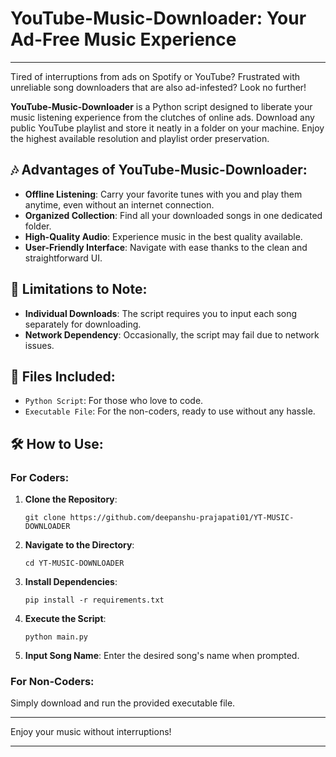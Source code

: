 
# YouTube-Music-Downloader: Your Ad-Free Music Experience

---

Tired of interruptions from ads on Spotify or YouTube? Frustrated with unreliable song downloaders that are also ad-infested? Look no further!

**YouTube-Music-Downloader** is a Python script designed to liberate your music listening experience from the clutches of online ads. Download any public YouTube playlist and store it neatly in a folder on your machine. Enjoy the highest available resolution and playlist order preservation.

## 🎶 Advantages of YouTube-Music-Downloader:

- **Offline Listening**: Carry your favorite tunes with you and play them anytime, even without an internet connection.
- **Organized Collection**: Find all your downloaded songs in one dedicated folder.
- **High-Quality Audio**: Experience music in the best quality available.
- **User-Friendly Interface**: Navigate with ease thanks to the clean and straightforward UI.

## 🚫 Limitations to Note:

- **Individual Downloads**: The script requires you to input each song separately for downloading.
- **Network Dependency**: Occasionally, the script may fail due to network issues.

## 📁 Files Included:

- `Python Script`: For those who love to code.
- `Executable File`: For the non-coders, ready to use without any hassle.

## 🛠️ How to Use:

### For Coders:

1. **Clone the Repository**:
   ```shell
   git clone https://github.com/deepanshu-prajapati01/YT-MUSIC-DOWNLOADER
   ```
2. **Navigate to the Directory**:
   ```shell
   cd YT-MUSIC-DOWNLOADER
   ```
3. **Install Dependencies**:
   ```shell
   pip install -r requirements.txt
   ```
4. **Execute the Script**:
   ```shell
   python main.py
   ```
5. **Input Song Name**:
   Enter the desired song's name when prompted.

### For Non-Coders:

Simply download and run the provided executable file.

---

Enjoy your music without interruptions!

---
